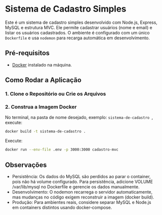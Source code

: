 # Sistema de Cadastro Simples

Este é um sistema de cadastro simples desenvolvido com Node.js, Express, MySQL e estrutura MVC. Ele permite cadastrar usuários (nome e email) e listar os usuários cadastrados. O ambiente é configurado com um único `Dockerfile` e usa `nodemon` para recarga automática em desenvolvimento.

## Pré-requisitos

- [Docker](https://www.docker.com/get-started) instalado na máquina.

## Como Rodar a Aplicação

### 1. Clone o Repositório ou Crie os Arquivos

### 2. Construa a Imagem Docker

No terminal, na pasta de nome desejado, exemplo: `sistema-de-cadastro
`, execute:

```bash
docker build -t sistema-de-cadastro .
```
Execute:
```bash
docker run --env-file .env -p 3000:3000 cadastro-mvc
```

## Observações

- Persistência: Os dados do MySQL são perdidos ao parar o container, pois não há volume configurado. Para persistência, adicione VOLUME /var/lib/mysql no Dockerfile e gerencie os dados manualmente.
- Desenvolvimento: O nodemon recarrega o servidor automaticamente, mas mudanças no código exigem reconstruir a imagem (docker build).
- Produção: Para ambientes reais, considere separar MySQL e Node.js em containers distintos usando docker-compose.

```

```
